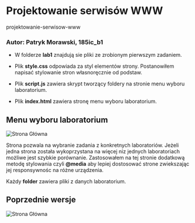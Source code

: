 # Projektowanie serwisów WWW
projektowanie-serwisow-www

### Autor: Patryk Morawski, 185ic_b1

- W folderze **lab1** znajdują sie pliki ze zrobionym pierwszym zadaniem.

- Plik **style.css** odpowiada za styl elementów strony. Postanowiłem napisać stylowanie stron własnoręcznie od podstaw.

- Plik **script.js** zawiera skrypt tworzący foldery na stronie menu wyboru laboratorium.

- Plik **index.html** zawiera stronę menu wyboru laboratorium.

## Menu wyboru laboratorium
![Strona Główna](https://i.imgur.com/gOog0Eg.png)

Strona pozwala na wybranie zadania z konkretnych laboratoriów. Jeżeli jedna strona została wykoprzystana na więcej niz jednych laboratoriach możliwe jest szybkie porównanie. Zastosowałem na tej stronie dodatkową metodę stylowania czyli **@media** aby lepiej dostosować strone zwiekszając jej responsywnośc na różne urządzenia.

Każdy **folder** zawiera pliki z danych laboratorium.

## Poprzednie wersje
![Strona Główna](https://i.imgur.com/WMnag12.png)